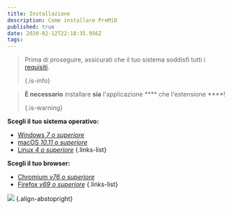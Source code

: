 ```yaml
---
title: Installazione
description: Come installare PreMiD
published: true
date: 2020-02-12T22:18:35.956Z
tags: 
---
```


> Prima di proseguire, assicurati che il tuo sistema soddisfi tutti i [requisiti](/install/requirements). 
> 
> {.is-info}

> **È necessario** installare **sia** l'applicazione **** che l'estensione ****! 
> 
> {.is-warning}

**Scegli il tuo sistema operativo:**
- [Windows *7 o superiore*](/install/windows)
- [macOS *10.11 o superiore*](/install/macos)
- [Linux *4 o superiore*](/install/linux)
{.links-list}

**Scegli il tuo browser:**
- [Chromium *v76 o superiore*](/install/chromium)
- [Firefox *v69 o superiore*](/install/firefox)
{.links-list}

![](https://a.icons8.com/ajlQdsfa/FZhYWV/svg.svg) {.align-abstopright}